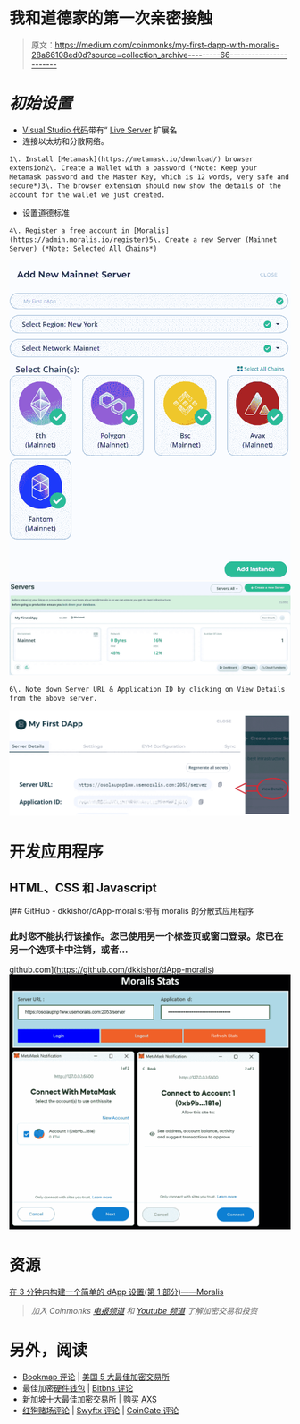 # 我和道德家的第一次亲密接触

> 原文：<https://medium.com/coinmonks/my-first-dapp-with-moralis-28a66108ed0d?source=collection_archive---------66----------------------->

# ***初始设置***

*   [Visual Studio 代码](https://code.visualstudio.com/)带有“ [Live Server](https://marketplace.visualstudio.com/items?itemName=ritwickdey.LiveServer) 扩展名
*   连接以太坊和分散网络。

```
1\. Install [Metamask](https://metamask.io/download/) browser extension2\. Create a Wallet with a password (*Note: Keep your Metamask password and the Master Key, which is 12 words, very safe and secure*)3\. The browser extension should now show the details of the account for the wallet we just created.
```

*   设置道德标准

```
4\. Register a free account in [Moralis](https://admin.moralis.io/register)5\. Create a new Server (Mainnet Server) (*Note: Selected All Chains*)
```

![](img/52adafeda0e3cfebe4c8c14a8d055938.png)![](img/dfb866171a95df824d4832e20936cbfb.png)

```
6\. Note down Server URL & Application ID by clicking on View Details from the above server.
```

![](img/f27e3894dd5d3f089ef5a4e1c485d622.png)

# 开发应用程序

## HTML、CSS 和 Javascript

[](https://github.com/dkkishor/dApp-moralis) [## GitHub - dkkishor/dApp-moralis:带有 moralis 的分散式应用程序

### 此时您不能执行该操作。您已使用另一个标签页或窗口登录。您已在另一个选项卡中注销，或者…

github.com](https://github.com/dkkishor/dApp-moralis) ![](img/93949ab307687d39a8b8aa3e15c55fc4.png)

# 资源

[在 3 分钟内构建一个简单的 dApp 设置(第 1 部分)——Moralis](https://docs.moralis.io/guides/build-a-simple-dapp-in-3-minutes)

> *加入 Coinmonks* [*电报频道*](https://t.me/coincodecap) *和* [*Youtube 频道*](https://www.youtube.com/c/coinmonks/videos) *了解加密交易和投资*

# 另外，阅读

*   [Bookmap 评论](https://coincodecap.com/bookmap-review-2021-best-trading-software) | [美国 5 大最佳加密交易所](https://coincodecap.com/crypto-exchange-usa)
*   最佳加密[硬件钱包](/coinmonks/hardware-wallets-dfa1211730c6) | [Bitbns 评论](/coinmonks/bitbns-review-38256a07e161)
*   [新加坡十大最佳加密交易所](https://coincodecap.com/crypto-exchange-in-singapore) | [购买 AXS](https://coincodecap.com/buy-axs-token)
*   [红狗赌场评论](https://coincodecap.com/red-dog-casino-review) | [Swyftx 评论](https://coincodecap.com/swyftx-review) | [CoinGate 评论](https://coincodecap.com/coingate-review)